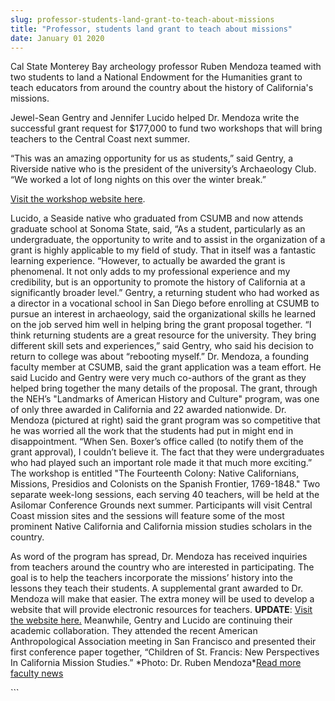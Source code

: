 ```yaml
---
slug: professor-students-land-grant-to-teach-about-missions
title: "Professor, students land grant to teach about missions"
date: January 01 2020
---
```


 
<p>
  Cal State Monterey Bay archeology professor Ruben Mendoza teamed with two
  students to land a National Endowment for the Humanities grant to teach
  educators from around the country about the history of California's missions.
</p>
<p>
  Jewel&#45;Sean Gentry and Jennifer Lucido helped Dr. Mendoza write the
  successful grant request for $177,000 to fund two workshops that will bring
  teachers to the Central Coast next summer.
</p>
<p>
  “This was an amazing opportunity for us as students,” said Gentry, a Riverside
  native who is the president of the university’s Archaeology Club. “We worked a
  lot of long nights on this over the winter break.”
</p>
<p><a href="https://The14thColony.org">Visit the workshop website here</a>.</p>
<p>
  Lucido, a Seaside native who graduated from CSUMB and now attends graduate
  school at Sonoma State, said, “As a student, particularly as an undergraduate,
  the opportunity to write and to assist in the organization of a grant is
  highly applicable to my field of study. That in itself was a fantastic
  learning experience. “However, to actually be awarded the grant is phenomenal.
  It not only adds to my professional experience and my credibility, but is an
  opportunity to promote the history of California at a significantly broader
  level.” Gentry, a returning student who had worked as a director in a
  vocational school in San Diego before enrolling at CSUMB to pursue an interest
  in archaeology, said the organizational skills he learned on the job served
  him well in helping bring the grant proposal together. “I think returning
  students are a great resource for the university. They bring different skill
  sets and experiences,” said Gentry, who said his decision to return to college
  was about “rebooting myself.” Dr. Mendoza, a founding faculty member at CSUMB,
  said the grant application was a team effort. He said Lucido and Gentry were
  very much co&#45;authors of the grant as they helped bring together the many
  details of the proposal. The grant, through the NEH’s "Landmarks of American
  History and Culture" program, was one of only three awarded in California and
  22 awarded nationwide. Dr. Mendoza &#40;pictured at right&#41; said the grant
  program was so competitive that he was worried all the work that the students
  had put in might end in disappointment. “When Sen. Boxer’s office called
  &#40;to notify them of the grant approval&#41;, I couldn’t believe it. The
  fact that they were undergraduates who had played such an important role made
  it that much more exciting.” The workshop is entitled "The Fourteenth Colony:
  Native Californians, Missions, Presidios and Colonists on the Spanish
  Frontier, 1769&#45;1848." Two separate week&#45;long sessions, each serving 40
  teachers, will be held at the Asilomar Conference Grounds next summer.
  Participants will visit Central Coast mission sites and the sessions will
  feature some of the most prominent Native California and California mission
  studies scholars in the country.
</p>
<p>
  As word of the program has spread, Dr. Mendoza has received inquiries from
  teachers around the country who are interested in participating. The goal is
  to help the teachers incorporate the missions’ history into the lessons they
  teach their students. A supplemental grant awarded to Dr. Mendoza will make
  that easier. The extra money will be used to develop a website that will
  provide electronic resources for teachers. <strong>UPDATE</strong>:
  <a href="https://mrc.the14thcolony.org/">Visit the website here.</a> Meanwhile,
  Gentry and Lucido are continuing their academic collaboration. They attended
  the recent American Anthropological Association meeting in San Francisco and
  presented their first conference paper together, “Children of St. Francis: New
  Perspectives In California Mission Studies.” &#42;Photo: Dr. Ruben
  Mendoza&#42;<a
    href="https://news.csumb.edu/news/2012/nov/25/faculty&#45;highlights"
    >Read more faculty news</a
  >
</p>
```

